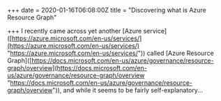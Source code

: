 +++
date = 2020-01-16T06:08:00Z
title = "Discovering what is Azure Resource Graph"

+++
I recently came across yet another \[Azure service\]([https://azure.microsoft.com/en-us/services/](https://azure.microsoft.com/en-us/services/) "https://azure.microsoft.com/en-us/services/")) called \[Azure Resource Graph\]([https://docs.microsoft.com/en-us/azure/governance/resource-graph/overview](https://docs.microsoft.com/en-us/azure/governance/resource-graph/overview "https://docs.microsoft.com/en-us/azure/governance/resource-graph/overview")), and while it seems to be fairly self-explanatory...
